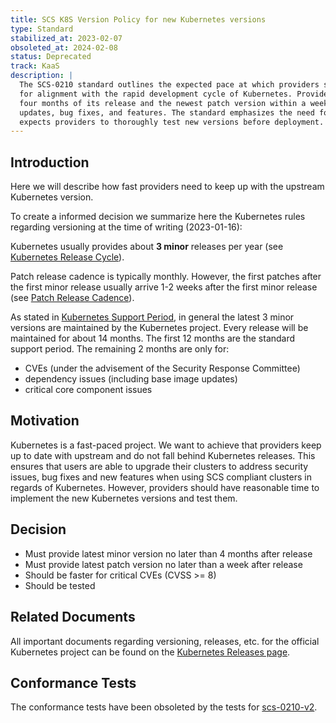 ```yaml
---
title: SCS K8S Version Policy for new Kubernetes versions
type: Standard
stabilized_at: 2023-02-07
obsoleted_at: 2024-02-08
status: Deprecated
track: KaaS
description: |
  The SCS-0210 standard outlines the expected pace at which providers should adopt new Kubernetes versions, aiming
  for alignment with the rapid development cycle of Kubernetes. Providers must offer the latest minor version within
  four months of its release and the newest patch version within a week, ensuring users have timely access to security
  updates, bug fixes, and features. The standard emphasizes the need for expedited updates for critical CVEs and
  expects providers to thoroughly test new versions before deployment.
---
```


## Introduction

Here we will describe how fast providers need to keep up with the upstream Kubernetes version.

To create a informed decision we summarize here the Kubernetes rules regarding versioning at the time of writing (2023-01-16):

Kubernetes usually provides about **3 minor** releases per year (see [Kubernetes Release Cycle][k8s-release-cycle]).

Patch release cadence is typically monthly. However, the first patches after the first minor release usually arrive 1-2 weeks after the first minor release
(see [Patch Release Cadence][k8s-release-cadence]).

As stated in [Kubernetes Support Period][k8s-support-period], in general the latest 3 minor versions are maintained by the Kubernetes project.
Every release will be maintained for about 14 months.
The first 12 months are the standard support period.
The remaining 2 months are only for:

- CVEs (under the advisement of the Security Response Committee)
- dependency issues (including base image updates)
- critical core component issues

## Motivation

Kubernetes is a fast-paced project.
We want to achieve that providers keep up to date with upstream and do not fall behind Kubernetes releases.
This ensures that users are able to upgrade their clusters to address security issues, bug fixes and new features when using SCS compliant clusters in regards of Kubernetes.
However, providers should have reasonable time to implement the new Kubernetes versions and test them.

## Decision

- Must provide latest minor version no later than 4 months after release
- Must provide latest patch version no later than a week after release
- Should be faster for critical CVEs (CVSS >= 8)
- Should be tested

## Related Documents

All important documents regarding versioning, releases, etc. for the official Kubernetes project can be found on the [Kubernetes Releases page][k8s-releases].

## Conformance Tests

The conformance tests have been obsoleted by the tests for [scs-0210-v2][scs-0210-v2].

[k8s-releases]: https://kubernetes.io/releases/
[k8s-release-cycle]: https://kubernetes.io/releases/release/#the-release-cycle
[k8s-release-cadence]: https://kubernetes.io/releases/patch-releases/#cadence
[k8s-support-period]: https://kubernetes.io/releases/patch-releases/#support-period
[scs-0210-v2]: https://github.com/SovereignCloudStack/standards/blob/main/Standards/scs-0210-v2-k8s-version-policy.md
